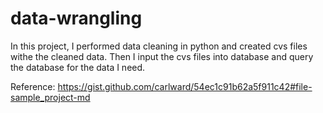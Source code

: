 # data-wrangling

In this project, I performed data cleaning in python and created cvs files withe the cleaned data. Then I input the cvs files into database and query the database for the data I need.

Reference:
https://gist.github.com/carlward/54ec1c91b62a5f911c42#file-sample_project-md
